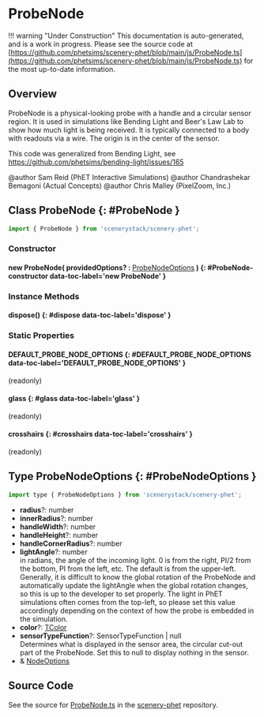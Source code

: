 # ProbeNode

!!! warning "Under Construction"
    This documentation is auto-generated, and is a work in progress. Please see the source code at
    [https://github.com/phetsims/scenery-phet/blob/main/js/ProbeNode.ts](https://github.com/phetsims/scenery-phet/blob/main/js/ProbeNode.ts) for the most up-to-date information.

## Overview

ProbeNode is a physical-looking probe with a handle and a circular sensor region. It is used in simulations like
Bending Light and Beer's Law Lab to show how much light is being received. It is typically connected to a body
with readouts via a wire. The origin is in the center of the sensor.

This code was generalized from Bending Light, see https://github.com/phetsims/bending-light/issues/165

@author Sam Reid (PhET Interactive Simulations)
@author Chandrashekar Bemagoni (Actual Concepts)
@author Chris Malley (PixelZoom, Inc.)

## Class ProbeNode {: #ProbeNode }


```js
import { ProbeNode } from 'scenerystack/scenery-phet';
```
### Constructor

#### new ProbeNode( providedOptions? : <span style="font-weight: 400;">[ProbeNodeOptions](../scenery-phet/ProbeNode.md#ProbeNodeOptions)</span> ) {: #ProbeNode-constructor data-toc-label='new ProbeNode' }

### Instance Methods

#### dispose() {: #dispose data-toc-label='dispose' }

### Static Properties

#### DEFAULT_PROBE_NODE_OPTIONS {: #DEFAULT_PROBE_NODE_OPTIONS data-toc-label='DEFAULT_PROBE_NODE_OPTIONS' }

(readonly)

#### glass {: #glass data-toc-label='glass' }

(readonly)

#### crosshairs {: #crosshairs data-toc-label='crosshairs' }

(readonly)



## Type ProbeNodeOptions {: #ProbeNodeOptions }


```js
import type { ProbeNodeOptions } from 'scenerystack/scenery-phet';
```


- **radius**?: <span style="color: hsla(calc(var(--md-hue) + 180deg),80%,40%,1);">number</span>
- **innerRadius**?: <span style="color: hsla(calc(var(--md-hue) + 180deg),80%,40%,1);">number</span>
- **handleWidth**?: <span style="color: hsla(calc(var(--md-hue) + 180deg),80%,40%,1);">number</span>
- **handleHeight**?: <span style="color: hsla(calc(var(--md-hue) + 180deg),80%,40%,1);">number</span>
- **handleCornerRadius**?: <span style="color: hsla(calc(var(--md-hue) + 180deg),80%,40%,1);">number</span>
- **lightAngle**?: <span style="color: hsla(calc(var(--md-hue) + 180deg),80%,40%,1);">number</span>
<br>  in radians, the angle of the incoming light.  0 is from the right, PI/2 from the bottom, PI from the left, etc.
  The default is from the upper-left.  Generally, it is difficult to know the global rotation of the ProbeNode
  and automatically update the lightAngle when the global rotation changes, so this is up to the developer
  to set properly.  The light in PhET simulations often comes from the top-left, so please set this value
  accordingly depending on the context of how the probe is embedded in the simulation.
- **color**?: [TColor](../scenery/TColor.md)
- **sensorTypeFunction**?: SensorTypeFunction | <span style="color: hsla(calc(var(--md-hue) + 180deg),80%,40%,1);">null</span>
<br>  Determines what is displayed in the sensor area, the circular cut-out part of the ProbeNode.
  Set this to null to display nothing in the sensor.
- &amp; [NodeOptions](../scenery/Node.md#NodeOptions)




## Source Code

See the source for [ProbeNode.ts](https://github.com/phetsims/scenery-phet/blob/main/js/ProbeNode.ts) in the [scenery-phet](https://github.com/phetsims/scenery-phet) repository.
